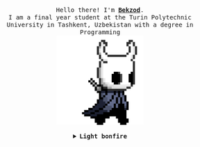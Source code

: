 <p align="center">
  <br>
  <samp>
    Hello there! I'm <b><a rel="nofollow noopener noreferrer" target="_blank" href="https://t.me/cheeri0">Bekzod</a></b>.
    <br>I am a final year student at the Turin Polytechnic University in Tashkent, Uzbekistan with a degree in Programming<br>

</samp>

  <img src="https://raw.githubusercontent.com/TanZng/TanZng/master/assets/hollor_knight3.gif" width="200"/>

</p>


<details align="center">

<summary> <b> <samp> Light bonfire </samp></b></summary>
<samp>
 <b><h2 style="color: #fc6203">B O N F I R E &nbsp; L I T !</h2> </b>

<img src="https://raw.githubusercontent.com/TanZng/TanZng/master/assets/bonefire.gif" width="200"/>

Current Project I am working on: <a href="https://www.youtube.com/watch?v=iGBERMGMIvc&list=PLr9yThVkeozlwi8bl6WRiIFt7s4HOhagg&index=1">Build and Deploy a Premium Next JS React Website</a>
</samp>
</details>
